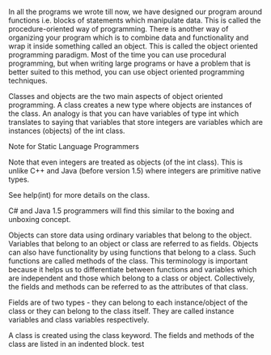 In all the programs we wrote till now, we have designed our program around functions i.e. blocks of statements which manipulate data. This is called the procedure-oriented way of programming. There is another way of organizing your program which is to combine data and functionality and wrap it inside something called an object. This is called the object oriented programming paradigm. Most of the time you can use procedural programming, but when writing large programs or have a problem that is better suited to this method, you can use object oriented programming techniques.

Classes and objects are the two main aspects of object oriented programming. A class creates a new type where objects are instances of the class. An analogy is that you can have variables of type int which translates to saying that variables that store integers are variables which are instances (objects) of the int class.

Note for Static Language Programmers

Note that even integers are treated as objects (of the int class). This is unlike C++ and Java (before version 1.5) where integers are primitive native types.

See help(int) for more details on the class.

C# and Java 1.5 programmers will find this similar to the boxing and unboxing concept.

Objects can store data using ordinary variables that belong to the object. Variables that belong to an object or class are referred to as fields. Objects can also have functionality by using functions that belong to a class. Such functions are called methods of the class. This terminology is important because it helps us to differentiate between functions and variables which are independent and those which belong to a class or object. Collectively, the fields and methods can be referred to as the attributes of that class.

Fields are of two types - they can belong to each instance/object of the class or they can belong to the class itself. They are called instance variables and class variables respectively.

A class is created using the class keyword. The fields and methods of the class are listed in an indented block.
test
